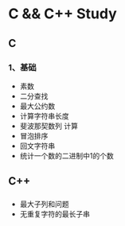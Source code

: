 # C && C++ Study
## C
### 1、基础
- 素数
- 二分查找
- 最大公约数
- 计算字符串长度
- 斐波那契数列 计算
- 冒泡排序
- 回文字符串
- 统计一个数的二进制中1的个数

## C++
### 
- 最大子列和问题
- 无重复字符的最长子串